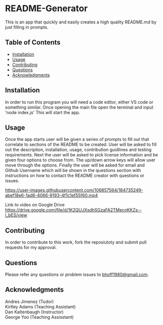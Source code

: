 # README-Generator
This is an app that quickly and easily creates a high quality README.md by just filling in prompts.

## Table of Contents
- [Installation](#Installation)
- [Usage](#Usage)
- [Contributing](#Contributing)
- [Questions](#Questions)
- [Acknowledgments](#Acknowledgments)

## Installation
In order to run this program you will need a code editor, either VS code or something similar. Once opening the main file open the terminal and input 'node index.js' This will start the app.

## Usage 
Once the app starts user will be given a series of prompts to fill out that correlate to sections of the README to be created. User will be asked to fill out the description, installation, usage, contribution guidlines and testing requirements. Next the user will be asked to pick license information and be given four options to choose from. The up/down arrow keys will allow user move through the options. Finally the user will be asked for email and Github Username which will be shown in the questions section with instructions on how to contact the README creator with questions or issues. 


https://user-images.githubusercontent.com/106857564/184735249-abef18e6-1ad6-4066-9193-4f1c1ef55f60.mp4

Link to video on Google Drive 
https://drive.google.com/file/d/1K2QUJXsdhSGzaFA2TMecnKKZs--l_bES/view



## Contributing 
In order to contribute to this work, fork the reposiutoty and submit pull requests for my approval.

## Questions
Please refer any questions or problem issues to bhoff1980@gmail.com.

## Acknowledgments
Andres Jimenez (Tudor) <br>
Kirtley Adams (Teaching Assistant) <br>
Dan Kaltenbaugh (Instructor)<br>
George Yoo (Teaching Assisstant)



